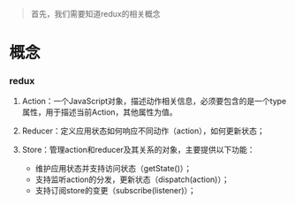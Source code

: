 > 首先，我们需要知道redux的相关概念

# 概念

### redux

1. Action：一个JavaScript对象，描述动作相关信息，必须要包含的是一个type属性，用于描述当前Action，其他属性为值。

2. Reducer：定义应用状态如何响应不同动作（action），如何更新状态；
3. Store：管理action和reducer及其关系的对象，主要提供以下功能：

    - 维护应用状态并支持访问状态（getState()）；
    - 支持监听action的分发，更新状态（dispatch(action)）；
    - 支持订阅store的变更（subscribe(listener)）；
